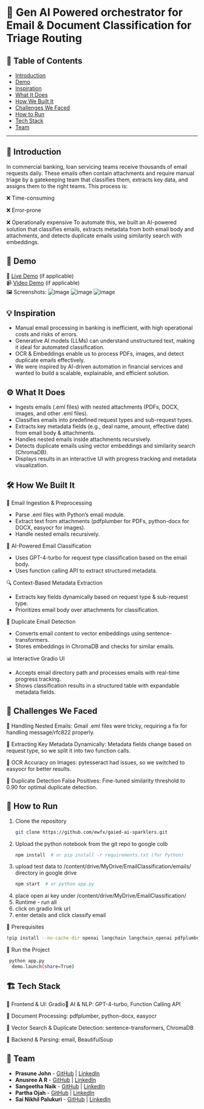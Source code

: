 # 🚀 Gen AI Powered orchestrator for Email & Document Classification for Triage Routing

## 📌 Table of Contents
- [Introduction](#introduction)
- [Demo](#demo)
- [Inspiration](#inspiration)
- [What It Does](#what-it-does)
- [How We Built It](#how-we-built-it)
- [Challenges We Faced](#challenges-we-faced)
- [How to Run](#how-to-run)
- [Tech Stack](#tech-stack)
- [Team](#team)

---

## 🎯 Introduction
In commercial banking, loan servicing teams receive thousands of email requests daily. These emails often contain attachments and require manual triage by a gatekeeping team that classifies them, extracts key data, and assigns them to the right teams. This process is:

❌ Time-consuming

❌ Error-prone

❌ Operationally expensive
To automate this, we built an AI-powered solution that classifies emails, extracts metadata from both email body and attachments, and detects duplicate emails using similarity search with embeddings.

## 🎥 Demo
🔗 [Live Demo](#) (if applicable)  
📹 [Video Demo](#) (if applicable)  
🖼️ Screenshots:
![image](https://github.com/user-attachments/assets/9c4569c6-1753-4e24-9af5-0a503333d8ac)
![image](https://github.com/user-attachments/assets/df290833-6882-419b-9d56-1d0a28e8a768)
![image](https://github.com/user-attachments/assets/594299b9-301a-45eb-b0fd-c0e919192733)


## 💡 Inspiration
- Manual email processing in banking is inefficient, with high operational costs and risks of errors.
- Generative AI models (LLMs) can understand unstructured text, making it ideal for automated classification.
- OCR & Embeddings enable us to process PDFs, images, and detect duplicate emails effectively.
- We were inspired by AI-driven automation in financial services and wanted to build a scalable, explainable, and efficient solution.

## ⚙️ What It Does
- Ingests emails (.eml files) with nested attachments (PDFs, DOCX, images, and other .eml files).
- Classifies emails into predefined request types and sub-request types.
- Extracts key metadata fields (e.g., deal name, amount, effective date) from email body & attachments.
- Handles nested emails inside attachments recursively.
- Detects duplicate emails using vector embeddings and similarity search (ChromaDB).
- Displays results in an interactive UI with progress tracking and metadata visualization.

## 🛠️ How We Built It
📅 Email Ingestion & Preprocessing
- Parse .eml files with Python’s email module.
- Extract text from attachments (pdfplumber for PDFs, python-docx for DOCX, easyocr for images).
- Handle nested emails recursively.

🤖 AI-Powered Email Classification
- Uses GPT-4-turbo for request type classification based on the email body.
- Uses function calling API to extract structured metadata.

🔍 Context-Based Metadata Extraction
- Extracts key fields dynamically based on request type & sub-request type.
- Prioritizes email body over attachments for classification.

🧠 Duplicate Email Detection
- Converts email content to vector embeddings using sentence-transformers.
- Stores embeddings in ChromaDB and checks for similar emails.

📊 Interactive Gradio UI
- Accepts email directory path and processes emails with real-time progress tracking.
- Shows classification results in a structured table with expandable metadata fields.

## 🚧 Challenges We Faced
🔴 Handling Nested Emails: Gmail .eml files were tricky, requiring a fix for handling message/rfc822 properly.

🔴 Extracting Key Metadata Dynamically: Metadata fields change based on request type, so we split it into two function calls.

🔴 OCR Accuracy on Images: pytesseract had issues, so we switched to easyocr for better results.

🔴 Duplicate Detection False Positives: Fine-tuned similarity threshold to 0.90 for optimal duplicate detection.

## 🏃 How to Run
1. Clone the repository  
   ```sh
   git clone https://github.com/ewfx/gaied-ai-sparklers.git
   ```
2. Upload the python notebook from the git repo to google colb  
   ```sh
   npm install  # or pip install -r requirements.txt (for Python)
   ```
3. upload test data to /content/drive/MyDrive/EmailClassification/emails/ directory in google drive 
   ```sh
   npm start  # or python app.py
   ```
4. place open ai key under /content/drive/MyDrive/EmailClassification/
5. Runtime - run all
6. click on gradio link url
7. enter details and click classify email

🔹 Prerequisites
 ```sh
!pip install --no-cache-dir openai langchain langchain_openai pdfplumber pdf2image easyocr python-docx fpdf pymupdf chromadb sentence-transformers gradio pandas extract_msg
```

🔹 Run the Project
 ```sh
  python app.py
   demo.launch(share=True)
 ```
## 🏗️ Tech Stack
🌟 Frontend & UI: Gradio🤖 AI & NLP: GPT-4-turbo, Function Calling API

📄 Document Processing: pdfplumber, python-docx, easyocr

🧠 Vector Search & Duplicate Detection: sentence-transformers, ChromaDB

🔧 Backend & Parsing: email, BeautifulSoup

## 👥 Team
- **Prasune John** - [GitHub](#prasune) | [LinkedIn](#)
- **Anusree A R** - [GitHub](#) | [LinkedIn](#)
- **Sangeetha Naik** - [GitHub](#) | [LinkedIn](#)
- **Partha Ojah** - [GitHub](#) | [LinkedIn](#)
- **Sai Nikhil Palukuri** - [GitHub](#) | [LinkedIn](#)
